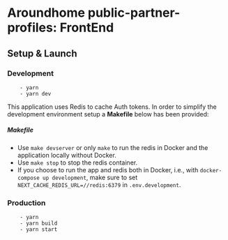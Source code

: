# Aroundhome public-partner-profiles: FrontEnd

## Setup & Launch

### Development

```
    - yarn
    - yarn dev
```

This application uses Redis to cache Auth tokens. In order to simplify the development environment setup a **Makefile** below has been provided:

##### Makefile

- Use `make devserver` or only `make` to run the redis in Docker and the application locally without Docker.
- Use `make stop` to stop the redis container.
- If you choose to run the app and redis both in Docker, i.e., with `docker-compose up development`, make sure to set `NEXT_CACHE_REDIS_URL=//redis:6379` in `.env.development`.

### Production

```
    - yarn
    - yarn build
    - yarn start
```
